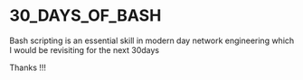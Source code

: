 # 30_DAYS_OF_BASH

Bash scripting is an essential skill in modern day network engineering which I would be revisiting for the next 30days 

Thanks !!!

